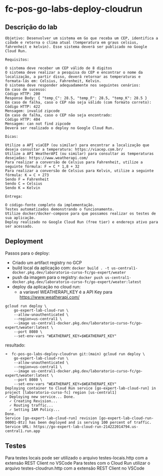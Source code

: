 # fc-pos-go-labs-deploy-cloudrun

## Descrição do lab
```
Objetivo: Desenvolver um sistema em Go que receba um CEP, identifica a cidade e retorna o clima atual (temperatura em graus celsius, fahrenheit e kelvin). Esse sistema deverá ser publicado no Google Cloud Run.

Requisitos:

O sistema deve receber um CEP válido de 8 digitos
O sistema deve realizar a pesquisa do CEP e encontrar o nome da localização, a partir disso, deverá retornar as temperaturas e formata-lás em: Celsius, Fahrenheit, Kelvin.
O sistema deve responder adequadamente nos seguintes cenários:
Em caso de sucesso:
Código HTTP: 200
Response Body: { "temp_C": 28.5, "temp_F": 28.5, "temp_K": 28.5 }
Em caso de falha, caso o CEP não seja válido (com formato correto):
Código HTTP: 422
Mensagem: invalid zipcode
​​​Em caso de falha, caso o CEP não seja encontrado:
Código HTTP: 404
Mensagem: can not find zipcode
Deverá ser realizado o deploy no Google Cloud Run.

Dicas:

Utilize a API viaCEP (ou similar) para encontrar a localização que deseja consultar a temperatura: https://viacep.com.br/
Utilize a API WeatherAPI (ou similar) para consultar as temperaturas desejadas: https://www.weatherapi.com/
Para realizar a conversão de Celsius para Fahrenheit, utilize a seguinte fórmula: F = C * 1,8 + 32
Para realizar a conversão de Celsius para Kelvin, utilize a seguinte fórmula: K = C + 273
Sendo F = Fahrenheit
Sendo C = Celsius
Sendo K = Kelvin

Entrega:

O código-fonte completo da implementação.
Testes automatizados demonstrando o funcionamento.
Utilize docker/docker-compose para que possamos realizar os testes de sua aplicação.
Deploy realizado no Google Cloud Run (free tier) e endereço ativo para ser acessado.
```
## Deployment

Passos para o deploy:
- Criado um artifact registry no GCP
- build local da aplicação com:
```docker build . -t us-central1-docker.pkg.dev/laboratorio-curso-fc/go-expert/weater```
- push da imagem para o registry:
```docker push us-central1-docker.pkg.dev/laboratorio-curso-fc/go-expert/weater:latest```
- deploy da aplicação no cloud run:
  - a variavel WEATHERAPI_KEY é a API Key para https://www.weatherapi.com/
```
gcloud run deploy \
    go-expert-lab-cloud-run \
    --allow-unauthenticated \
    --region=us-central1 \
    --image us-central1-docker.pkg.dev/laboratorio-curso-fc/go-expert/weater:latest \
    --port 8080 \
    --set-env-vars "WEATHERAPI_KEY=$WEATHERAPI_KEY"
```
resultado:
```
➜  fc-pos-go-labs-deploy-cloudrun git:(main) gcloud run deploy \
    go-expert-lab-cloud-run \
    --allow-unauthenticated \
    --region=us-central1 \
    --image us-central1-docker.pkg.dev/laboratorio-curso-fc/go-expert/weater:latest \
    --port 8080 \
    --set-env-vars "WEATHERAPI_KEY=$WEATHERAPI_KEY"
Deploying container to Cloud Run service [go-expert-lab-cloud-run] in project [laboratorio-curso-fc] region [us-central1]
✓ Deploying new service... Done.                                                                                                                                                                                                                    
  ✓ Creating Revision...                                                                                                                                                                                                                            
  ✓ Routing traffic...                                                                                                                                                                                                                              
  ✓ Setting IAM Policy...                                                                                                                                                                                                                           
Done.                                                                                                                                                                                                                                               
Service [go-expert-lab-cloud-run] revision [go-expert-lab-cloud-run-00001-8tz] has been deployed and is serving 100 percent of traffic.
Service URL: https://go-expert-lab-cloud-run-214222014794.us-central1.run.app
```
## Testes

Para testes locais pode ser utilizado o arquivo testes-locais.http com a extensão REST Client no VSCode
Para testes com o Cloud Run utilizar o arquivo testes-cloudrun.http com a extensão REST Client no VSCode




